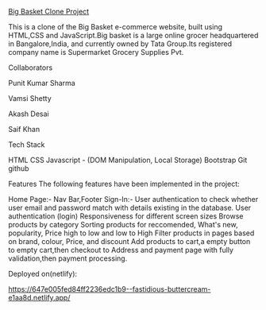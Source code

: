 <u>Big Basket Clone Project</u>

This is a clone of the Big Basket e-commerce website, built using HTML,CSS and JavaScript.Big basket is a large online grocer headquartered in Bangalore,India, and currently owned by Tata Group.Its registered company name is Supermarket Grocery Supplies Pvt.

Collaborators

Punit Kumar Sharma

Vamsi Shetty

Akash Desai

Saif Khan

Tech Stack

HTML
CSS
Javascript - (DOM Manipulation, Local Storage)
Bootstrap
Git
github

Features
The following features have been implemented in the project:

Home Page:- Nav Bar,Footer
Sign-In:- User authentication to check whether user email and password match with details existing in the database.
User authentication (login)
Responsiveness for different screen sizes
Browse products by category
Sorting products for reccomended, What's new, popularity, Price high to low and low to High
Filter products in pages based on brand, colour, Price, and discount
Add products to cart,a empty button to empty cart,then checkout to
Address and payment page with fully validation,then
payment processing.

Deployed on(netlify):

https://647e005fed84ff2236edc1b9--fastidious-buttercream-e1aa8d.netlify.app/
